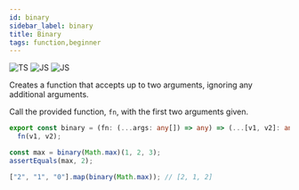 ```yaml
---
id: binary
sidebar_label: binary
title: Binary
tags: function,beginner
---
```


![TS](https://img.shields.io/badge/supports-typescript-blue.svg?style=flat-square)
![JS](https://img.shields.io/badge/supports-javascript-yellow.svg?style=flat-square)
![JS](https://img.shields.io/badge/supports-deno-green.svg?style=flat-square)

Creates a function that accepts up to two arguments, ignoring any additional arguments.

Call the provided function, `fn`, with the first two arguments given.

```ts
export const binary = (fn: (...args: any[]) => any) => (...[v1, v2]: any[]) =>
  fn(v1, v2);
```

```ts
const max = binary(Math.max)(1, 2, 3);
assertEquals(max, 2);

["2", "1", "0"].map(binary(Math.max)); // [2, 1, 2]
```
